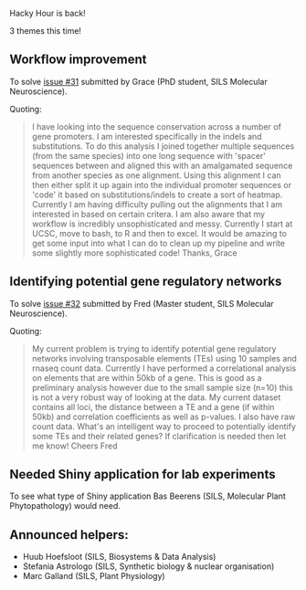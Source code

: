 Hacky Hour is back!

3 themes this time!

## Workflow improvement
To solve [issue #31](https://github.com/ScienceParkStudyGroup/studyGroup/issues/31) submitted by Grace (PhD student, SILS Molecular Neuroscience).

Quoting: 
> I have looking into the sequence conservation across a number of gene promoters. I am interested specifically in the indels and substitutions. To do this analysis I joined together multiple sequences (from the same species) into one long sequence with 'spacer' sequences between and aligned this with an amalgamated sequence from another species as one alignment. Using this alignment I can then either split it up again into the individual promoter sequences or 'code' it based on substitutions/indels to create a sort of heatmap.
Currently I am having difficulty pulling out the alignments that I am interested in based on certain critera. I am also aware that my workflow is incredibly unsophisticated and messy. Currently I start at UCSC, move to bash, to R and then to excel. It would be amazing to get some input into what I can do to clean up my pipeline and write some slightly more sophisticated code!
Thanks,
Grace

## Identifying potential gene regulatory networks
To solve [issue #32](https://github.com/ScienceParkStudyGroup/studyGroup/issues/32) submitted by Fred (Master student, SILS Molecular Neuroscience).

Quoting: 
> My current problem is trying to identify potential gene regulatory networks involving transposable elements (TEs) using 10 samples and rnaseq count data. Currently I have performed a correlational analysis on elements that are within 50kb of a gene. This is good as a preliminary analysis however due to the small sample size (n=10) this is not a very robust way of looking at the data.
My current dataset contains all loci, the distance between a TE and a gene (if within 50kb) and correlation coefficients as well as p-values.
I also have raw count data.
What's an intelligent way to proceed to potentially identify some TEs and their related genes?
If clarification is needed then let me know!
Cheers
Fred

## Needed Shiny application for lab experiments
To see what type of Shiny application Bas Beerens (SILS, Molecular Plant Phytopathology) would need.

## Announced helpers:
- Huub Hoefsloot (SILS, Biosystems & Data Analysis)
- Stefania Astrologo (SILS, Synthetic biology & nuclear organisation)
- Marc Galland (SILS, Plant Physiology)

